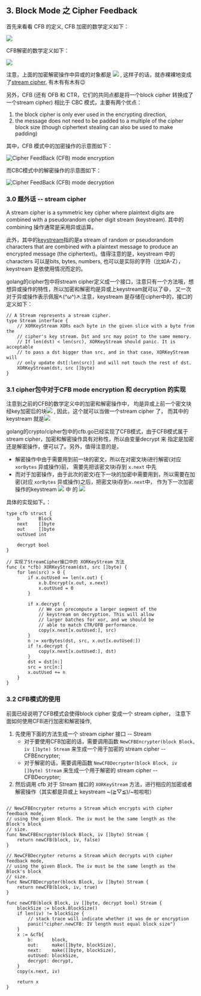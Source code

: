 ## 3. Block Mode 之 Cipher Feedback
首先来看看 CFB 的定义, CFB 加密的数学定义如下：

<img src="http://chart.googleapis.com/chart?cht=tx&chl= C_i = E_K(C_{i-1}) \oplus P_{i} \\ C_0 = IV." style="border:none;">

CFB解密的数学定义如下：

<img src="http://chart.googleapis.com/chart?cht=tx&chl= P_i = E_K(C_{i-1}) \oplus C_{i} \\ C_0 = IV." style="border:none;">

注意，上面的加密解密操作中异或的对象都是
<img src="http://chart.googleapis.com/chart?cht=tx&chl= E_K(C_{i-1}) " style="border:none;">
, 这样子的话，就赤裸裸地变成了[stream cipher](https://en.wikipedia.org/wiki/Stream_cipher), 有木有有木有😉

另外，CFB (还有 OFB 和 CTR，它们的共同点都是将一个block cipher 转换成了一个stream cipher) 相比于 CBC 模式，主要有两个优点：
1. the block cipher is only ever used in the encrypting direction,
2. the message does not need to be padded to a multiple of the cipher block size (though ciphertext stealing can also be used to make padding)


其中，CFB 模式中的加密操作的示意图如下：

![Cipher FeedBack (CFB) mode encryption](https://upload.wikimedia.org/wikipedia/commons/9/9d/CFB_encryption.svg)

而CBC模式中的解密操作的示意图如下：

![Cipher FeedBack (CFB) mode decryption](https://upload.wikimedia.org/wikipedia/commons/5/57/CFB_decryption.svg)


### 3.0 题外话 -- stream cipher
A stream cipher is a symmetric key cipher where plaintext digits are combined with a pseudorandom cipher digit stream (keystream).
其中的combining 操作通常是采用异或运算。

此外，其中的[keystream](https://en.wikipedia.org/wiki/Keystream)指的是a stream of random or pseudorandom characters that are combined
with a plaintext message to produce an encrypted message (the ciphertext)。值得注意的是，keystream 中的 characters 可以是bits, bytes, numbers,
也可以是实际的字符（比如A-Z），keystream 是依使用情况而定的。

golang的cipher包中将stream cipher定义成一个接口，注意只有一个方法哦，想想异或操作的特性，所以加密和解密均是异或上keystream就可以了😄，
又一次对于异或操作表示佩服↖(^ω^)↗.注意，keystream 是存储在cipher中的，接口的定义如下：
```golang
// A Stream represents a stream cipher.
type Stream interface {
	// XORKeyStream XORs each byte in the given slice with a byte from the
	// cipher's key stream. Dst and src may point to the same memory.
	// If len(dst) < len(src), XORKeyStream should panic. It is acceptable
	// to pass a dst bigger than src, and in that case, XORKeyStream will
	// only update dst[:len(src)] and will not touch the rest of dst.
	XORKeyStream(dst, src []byte)
}

```

### 3.1 cipher包中对于CFB mode encryption 和 decryption 的实现
注意到之前的CFB的数学定义中的加密和解密操作中，
均是异或上前一个密文块经key加密后的块<img src="http://chart.googleapis.com/chart?cht=tx&chl= E_K(C_{i-1}) " style="border:none;">
,  因此，这个就可以当做一个stream cipher 了，
而其中的keystream 就是<img src="http://chart.googleapis.com/chart?cht=tx&chl= E_K(C_{i-1}) " style="border:none;">

golang的crypto/cipher包中的cfb.go已经实现了CFB模式，由于CFB模式属于stream cipher，加密和解密操作具有对称性，所以由变量decrypt 来
指定是加密还是解密操作，便可以了。另外，值得注意的是，
- 解密操作中由于需要用到前一块的密文，所以在对密文块i进行解密(对应 `xorBytes` 异或操作)前，
  需要先把该密文块i存到 `x.next` 中先
- 而对于加密操作，由于此次的密文i在下一块的加密中需要用到，所以需要在加密(对应 `xorBytes` 异或操作)之后，把密文块i存到`x.next`中，
  作为下一次加密操作的keystream <img src="http://chart.googleapis.com/chart?cht=tx&chl= E_K(C_{i-1})" style="border:none;"> 中
  的 <img src="http://chart.googleapis.com/chart?cht=tx&chl= C_{i-1}" style="border:none;">

具体的实现如下。：
```golang
type cfb struct {
	b       Block
	next    []byte
	out     []byte
	outUsed int

	decrypt bool
}

// 实现了StreamCipher接口中的 XORKeyStream 方法
func (x *cfb) XORKeyStream(dst, src []byte) {
	for len(src) > 0 {
		if x.outUsed == len(x.out) {
			x.b.Encrypt(x.out, x.next)
			x.outUsed = 0
		}

		if x.decrypt {
			// We can precompute a larger segment of the
			// keystream on decryption. This will allow
			// larger batches for xor, and we should be
			// able to match CTR/OFB performance.
			copy(x.next[x.outUsed:], src)
		}
		n := xorBytes(dst, src, x.out[x.outUsed:])
		if !x.decrypt {
			copy(x.next[x.outUsed:], dst)
		}
		dst = dst[n:]
		src = src[n:]
		x.outUsed += n
	}
}
```

### 3.2 CFB模式的使用
前面已经说明了CFB模式会使得block cipher 变成一个 stream cipher，
注意下面如何使用CFB进行加密和解密操作,
1. 先使用下面的方法生成一个 stream cipher 接口 -- Stream
    - 对于要使用CFB加密的话，需要调用函数 `NewCFBEncrypter(block Block, iv []byte) Stream` 来生成一个用于加密的 stream cipher -- CFBEncrypter;
    - 对于解密的话，需要调用函数 `NewCFBDecrypter(block Block, iv []byte) Stream` 来生成一个用于解密的 stream cipher -- CFBDecrypter;
2. 然后调用 cfb 对于 Stream 接口的 `XORKeyStream` 方法，进行相应的加密或者解密操作（其实都是异或上 keystream ~\(≧▽≦)/~啦啦啦）

```golang

// NewCFBEncrypter returns a Stream which encrypts with cipher feedback mode,
// using the given Block. The iv must be the same length as the Block's block
// size.
func NewCFBEncrypter(block Block, iv []byte) Stream {
	return newCFB(block, iv, false)
}

// NewCFBDecrypter returns a Stream which decrypts with cipher feedback mode,
// using the given Block. The iv must be the same length as the Block's block
// size.
func NewCFBDecrypter(block Block, iv []byte) Stream {
	return newCFB(block, iv, true)
}

func newCFB(block Block, iv []byte, decrypt bool) Stream {
	blockSize := block.BlockSize()
	if len(iv) != blockSize {
		// stack trace will indicate whether it was de or encryption
		panic("cipher.newCFB: IV length must equal block size")
	}
	x := &cfb{
		b:       block,
		out:     make([]byte, blockSize),
		next:    make([]byte, blockSize),
		outUsed: blockSize,
		decrypt: decrypt,
	}
	copy(x.next, iv)

	return x
}
```

